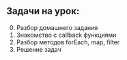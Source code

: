 ## Задачи на урок:

0. Разбор домашнего задания
1. Знакомство с callback функциями
2. Разбор методов forEach, map, filter
3. Решение задач